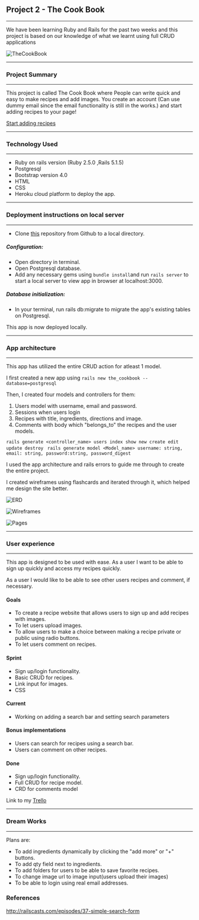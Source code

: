 ## Project 2 - The Cook Book 
---
We have been learning Ruby and Rails for the past two weeks and this project is based on our knowledge of what we learnt using full CRUD applications

![TheCookBook](https://i.imgur.com/M3J0Ez0.jpg)

---
### Project Summary
---
This project is called The Cook Book where People can write quick and easy to make recipes and add images. You create an account (Can use dummy email since the email functionality is still in the works.) and start adding recipes to your page!

[Start adding recipes](https://murmuring-mountain-82441.herokuapp.com/)

---
### Technology Used
---

* Ruby on rails version (Ruby 2.5.0 ,Rails 5.1.5)
* Postgresql
* Bootstrap version 4.0
* HTML
* CSS
* Heroku cloud platform to deploy the app.

---
### Deployment instructions on local server
---

* Clone [this](https://github.com/warb1rd/TheCookBook.git) repository from Github to a local directory.

##### Configuration: 

* Open directory in terminal.
* Open Postgresql database.
* Add any necessary gems using ```bundle install```and run ```rails server``` to start a local server to view app in browser at localhost:3000.

##### Database initialization:

* In your terminal, run rails db:migrate to migrate the app's existing tables on Postgresql. 

This app is now deployed locally.

---
### App architecture
---
This app has utilized the entire CRUD action for atleast 1 model.

I first created a new app using ```rails new the_cookbook --database=postgresql```

Then, I created four models and controllers for them: 

1. Users model with username, email and password.
2. Sessions when users login
3. Recipes with title, ingredients, directions and image.
4. Comments with body which "belongs_to" the recipes and the user models.

```rails generate <controller_name> users index show new create edit update destroy ```
```rails generate model <Model_name> username: string, email: string, password:string, password_digest```

I used the app architecture and rails errors to guide me through to create the entire project. 

I created wireframes using flashcards and iterated through it, which helped me design the site better. 

![ERD](https://github.com/warb1rd/TheCookBook/blob/master/app/assets/images/ERD.png?raw=true)

![Wireframes](https://github.com/warb1rd/TheCookBook/blob/master/app/assets/images/Wireframes.jpg?raw=true)

![Pages](https://github.com/warb1rd/TheCookBook/blob/master/app/assets/images/Pages.jpg?raw=true)

---
### User experience
---
This app is designed to be used with ease. As a user I want to be able to sign up quickly and access my recipes quickly. 

As a user I would like to be able to see other users recipes and comment, if necessary.

#### Goals
* To create a recipe website that allows users to sign up and add recipes with images. 
* To let users upload images.
* To allow users to make a choice between making a recipe private or public using radio buttons.
* To let users comment on recipes. 

#### Sprint
* Sign up/login functionality.
* Basic CRUD for recipes.
* Link input for images.
* CSS

#### Current
*  Working on adding a search bar and setting search parameters

#### Bonus implementations
* Users can search for recipes using a search bar.
* Users can comment on other recipes.

#### Done
* Sign up/login functionality.
* Full CRUD for recipe model. 
* CRD for comments model

 Link to my [Trello](https://i.imgur.com/aeMsWUI.png)

---
### Dream Works
---
Plans are:  

* To add ingredients dynamically by clicking the "add more" or "+" buttons.
* To add qty field next to ingredients.
* To add folders for users to be able to save favorite recipes.
* To change image url to image input(users upload their images)
* To be able to login using real email addresses.



### References

http://railscasts.com/episodes/37-simple-search-form
